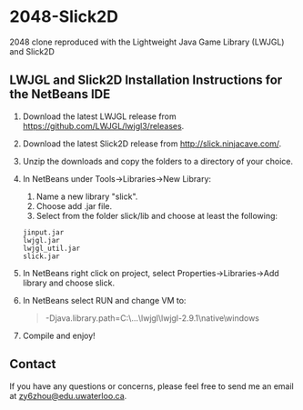 # 2048-Slick2D

2048 clone reproduced with the Lightweight Java Game Library (LWJGL) and Slick2D

## LWJGL and Slick2D Installation Instructions for the NetBeans IDE

1. Download the latest LWJGL release from https://github.com/LWJGL/lwjgl3/releases.
2. Download the latest Slick2D release from http://slick.ninjacave.com/.
3. Unzip the downloads and copy the folders to a directory of your choice.
4. In NetBeans under Tools->Libraries->New Library:
    1. Name a new library "slick".
    2. Choose add .jar file.
    3. Select from the folder slick/lib and choose at least the following:
    ```
    jinput.jar
    lwjgl.jar
    lwjgl_util.jar
    slick.jar
    ```
5. In NetBeans right click on project, select Properties->Libraries->Add library and choose slick.
6. In NetBeans select RUN and change VM to:
    >-Djava.library.path=C:\\...\lwjgl\lwjgl-2.9.1\native\windows

7. Compile and enjoy!

## Contact
If you have any questions or concerns, please feel free to send me an email at zy6zhou@edu.uwaterloo.ca.
